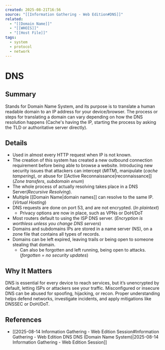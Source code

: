 ```yaml
---
created: 2025-08-21T16:56
source: "[[Information Gathering - Web Edition#DNS]]"
related: 
  - "[[Domain Name]]"
  - "[[WHOIS]]"
  - "[[Host File]]"
tags:
  - system
  - protocol
  - network
---
```

# DNS

## Summary
Stands for Domain Name System, and its purpose is to translate a human readable domain to an IP address for your device/browser. The process or steps for translating a domain can vary depending on how the DNS resolution happens (Cache's having the IP, starting the process by asking the TLD or authoritative server directly).
## Details
- Used in almost every HTTP request when IP is not known.
- The creation of this system has created a new outbound connection requirement before being able to browse a website. Introducing new security issues that attackers can intercept (*MITM*), manipulate (*cache tampering*), or abuse for [[Active Reconnaissance|reconnaissance]] (*Zone transfers*, *subdomain enum*)
- The whole process of actually resolving takes place in a DNS Server(*Recursive Resolving*).
- Multiple [[Domain Name|domain names]] can resolve to the same IP. (*Virtual Hosting*)
- DNS requests are done on port 53, and are not encrypted. (*In plaintext*)
	- Privacy options are now in place, such as VPNs or DoH/DoT
- Most routers default to using the ISP DNS server. (*Encryption is worthless unless you change DNS servers*)
- Domains and subdomains IPs are stored in a name server (NS), on a zone file that contains all types of records.
- Domains can be left expired, leaving trails or being open to someone stealing that domain.
	- Can also be forgotten and left running, being open to attacks. (*forgotten = no security updates*)
## Why It Matters
DNS is essential for every device to reach services, but it’s unencrypted by default, letting ISPs or attackers see your traffic. Misconfigured or insecure DNS can be abused for spoofing, hijacking, or recon. Proper understanding helps defend networks, investigate incidents, and apply mitigations like DNSSEC or DoH/DoT. 
## References
- [[2025-08-14 Information Gathering - Web Edition Session#Information Gathering - Web Edition DNS DNS (Domain Name System)|2025-08-14 Information Gathering - Web Edition Session]]
